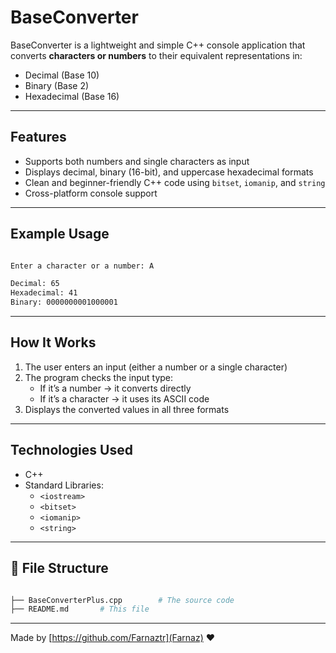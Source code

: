# BaseConverter

BaseConverter is a lightweight and simple C++ console application that converts **characters or numbers** to their equivalent representations in:
-  Decimal (Base 10)
-  Binary (Base 2)
-  Hexadecimal (Base 16)

---

## Features

- Supports both numbers and single characters as input
- Displays decimal, binary (16-bit), and uppercase hexadecimal formats
- Clean and beginner-friendly C++ code using `bitset`, `iomanip`, and `string`
- Cross-platform console support

---

## Example Usage

```bash

Enter a character or a number: A

Decimal: 65
Hexadecimal: 41
Binary: 0000000001000001
```

---

## How It Works

1. The user enters an input (either a number or a single character)
2. The program checks the input type:
   - If it’s a number → it converts directly
   - If it’s a character → it uses its ASCII code
3. Displays the converted values in all three formats

---

## Technologies Used

- C++
- Standard Libraries:
  - `<iostream>`
  - `<bitset>`
  - `<iomanip>`
  - `<string>`

---

## 📂 File Structure

```bash

├── BaseConverterPlus.cpp        # The source code
├── README.md       # This file

```

---

Made by [https://github.com/Farnaztr](Farnaz) ❤
